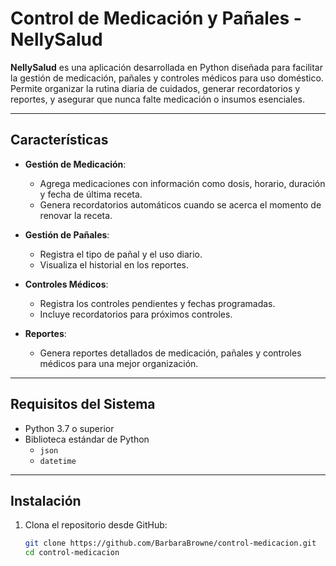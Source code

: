 # Control de Medicación y Pañales - NellySalud

**NellySalud** es una aplicación desarrollada en Python diseñada para facilitar la gestión de medicación, pañales y controles médicos para uso doméstico. Permite organizar la rutina diaria de cuidados, generar recordatorios y reportes, y asegurar que nunca falte medicación o insumos esenciales.

---

## Características

- **Gestión de Medicación**: 
  - Agrega medicaciones con información como dosis, horario, duración y fecha de última receta.
  - Genera recordatorios automáticos cuando se acerca el momento de renovar la receta.
  
- **Gestión de Pañales**: 
  - Registra el tipo de pañal y el uso diario.
  - Visualiza el historial en los reportes.

- **Controles Médicos**: 
  - Registra los controles pendientes y fechas programadas.
  - Incluye recordatorios para próximos controles.

- **Reportes**: 
  - Genera reportes detallados de medicación, pañales y controles médicos para una mejor organización.

---

## Requisitos del Sistema

- Python 3.7 o superior
- Biblioteca estándar de Python
  - `json`
  - `datetime`

---

## Instalación

1. Clona el repositorio desde GitHub:
   ```bash
   git clone https://github.com/BarbaraBrowne/control-medicacion.git
   cd control-medicacion
